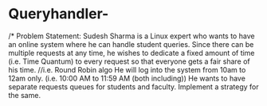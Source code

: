 # Queryhandler-
/* Problem Statement:
 Sudesh Sharma is a Linux expert who wants to have an online system where he can handle student queries. 
 Since there can be multiple requests at any time,
 he wishes to dedicate a fixed amount of time (i.e. Time Quantum) to every request so that everyone gets a fair share of his time. //i.e. Round Robin algo
 He will log into the system from 10am to 12am only. (i.e. 10:00 AM to 11:59 AM (both including))
 He wants to have separate requests queues for students and faculty. Implement a strategy for the same. 
